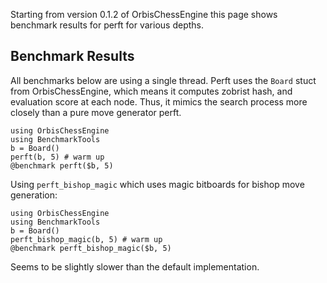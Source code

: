 Starting from version 0.1.2 of OrbisChessEngine this page shows benchmark results for perft for various depths.

## Benchmark Results

All benchmarks below are using a single thread. Perft uses the `Board` stuct from OrbisChessEngine, which means it computes 
zobrist hash, and evaluation score at each node. Thus, it mimics the search process more closely than a pure move generator perft.
```@example
using OrbisChessEngine
using BenchmarkTools
b = Board()
perft(b, 5) # warm up
@benchmark perft($b, 5)
```

Using `perft_bishop_magic` which uses magic bitboards for bishop move generation:
```@example
using OrbisChessEngine
using BenchmarkTools
b = Board()
perft_bishop_magic(b, 5) # warm up
@benchmark perft_bishop_magic($b, 5)
```
Seems to be slightly slower than the default implementation.
